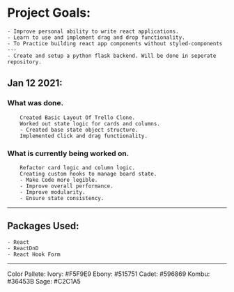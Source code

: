 # Project Goals:
    - Improve personal ability to write react applications.
    - Learn to use and implement drag and drop functionality.
    - To Practice building react app components without styled-components
    ---
    - Create and setup a python flask backend. Will be done in seperate repository.

## Jan 12 2021:
### What was done.
        Created Basic Layout Of Trello Clone.
        Worked out state logic for cards and columns.
        - Created base state object structure.
        Implemented Click and drag functionality.
### What is currently being worked on.
        Refactor card logic and column logic.
        Creating custom hooks to manage board state.
        - Make Code more legible.
        - Improve overall performance.
        - Improve modularity.
        - Ensure state consistency.


---
## Packages Used:
    - React
    - ReactDnD
    - React Hook Form
---
Color Pallete:
Ivory: #F5F9E9
Ebony: #515751
Cadet: #596869
Kombu: #36453B
Sage: #C2C1A5
